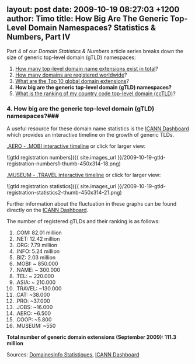 layout: post
date: 2009-10-19 08:27:03 +1200
author: Timo
title: How Big Are The Generic Top-Level Domain Namespaces? Statistics & Numbers, Part IV
----

Part 4 of our *Domain Statistics & Numbers* article series breaks down the size of generic top-level domain (gTLD) namespaces:

1.  [How many top-level domain name extensions exist in total](https://iwantmyname.com/blog/2009/09/how-many-domain-extensions-exist-worldwide-statistics-numbers.html "How many TLDs exist in total?")?
2.  [How many domains are registered worldwide](https://iwantmyname.com/blog/2009/09/how-many-domains-are-registered-in-total.html "Total Number Of Domain Registrations Worldwide?")?
3.  [What are the Top 10 global domain extensions](https://iwantmyname.com/blog/2009/10/top-10-global-domain-extensions-statistics-numbers.html "Top 10 Domain Extensions")?
4.  **How big are the generic top-level domain (gTLD) namespaces?**
5.  [What is the ranking of my country code top-level domain (ccTLD)](https://iwantmyname.com/blog/2009/10/country-code-top-level-domain-cctld-ranking-numbers-statistics.html)?

### 4. How big are the generic top-level domain (gTLD) namespaces?###

A useful resource for these domain name statistics is the [ICANN Dashboard](http://www.icann.org/idashboard/public/ "ICANN Public Dashboard") which provides an interactive timeline on the growth of generic TLDs.

[.AERO - .MOBI interactive timeline](http://archived.link/http://idashboard.icann.org/idashboards/engine.swf?dashID=159&serverURL=http://idashboard.icann.org/idashboards&guest=icannguest ".AERO - .MOBI domain name statistics") or click for larger view:

![gtld registration numbers]({{ site.images_url }}/2009-10-19-gtld-registration-numbers1-thumb-450x314-18.png)

[.MUSEUM - .TRAVEL interactive timeline](http://archived.link/http://idashboard.icann.org/idashboards/engine.swf?dashID=160&serverURL=http://idashboard.icann.org/idashboards&guest=icannguest ".MUSEUM - .TRAVEL domain statistics ICANN") or click for larger view:

![gtld registration statistics]({{ site.images_url }}/2009-10-19-gtld-registration-statistics2-thumb-450x314-21.png)

Further information about the fluctuation in these graphs can be found directly on the [ICANN Dashboard](http://www.icann.org/idashboard/public/ "ICANN Public Dashboard").

The number of registered gTLDs and their ranking is as follows:

1.  .COM: 82.01 million
2.  .NET: 12.42 million
3.  .ORG: 7.79 million
4.  .INFO: 5.24 million
5.  .BIZ: 2.03 million
6.  .MOBI: ~ 850.000
7.  .NAME: ~ 300.000
8.  .TEL: ~ 220.000
9.  .ASIA: ~ 210.000
10.  .TRAVEL: ~130.000
11.  .CAT: ~38.000
12.  .PRO: ~37.000
13.  .JOBS: ~16.000
14.  .AERO: ~6.500
15.  .COOP: ~5.800
16.  .MUSEUM: ~550

**Total number of generic domain extensions (September 2009): 111.3 million**

Sources: [DomainesInfo Statistiques](http://archived.link/http://www.domainesinfo.fr/statistiques.php "DomainesInfo Statistiques"), [ICANN Dashboard](http://www.icann.org/idashboard/public/ "ICANN Public Dashboard")
